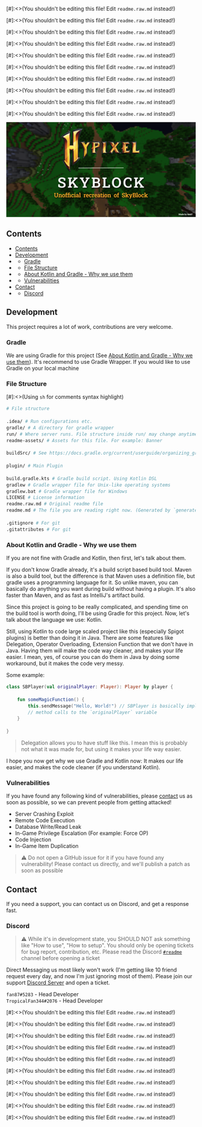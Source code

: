 
[#]:<>(You shouldn't be editing this file! Edit `readme.raw.md` instead!)


[#]:<>(You shouldn't be editing this file! Edit `readme.raw.md` instead!)


[#]:<>(You shouldn't be editing this file! Edit `readme.raw.md` instead!)


[#]:<>(You shouldn't be editing this file! Edit `readme.raw.md` instead!)


[#]:<>(You shouldn't be editing this file! Edit `readme.raw.md` instead!)


[#]:<>(You shouldn't be editing this file! Edit `readme.raw.md` instead!)


[#]:<>(You shouldn't be editing this file! Edit `readme.raw.md` instead!)


[#]:<>(You shouldn't be editing this file! Edit `readme.raw.md` instead!)


[#]:<>(You shouldn't be editing this file! Edit `readme.raw.md` instead!)


[#]:<>(You shouldn't be editing this file! Edit `readme.raw.md` instead!)

![Banner](readme-assets/banner.png)

## Contents

 - [Contents](#contents)
 - [Development](#development)
 -  - [Gradle](#gradle)
 -  - [File Structure](#file-structure)
 -  - [About Kotlin and Gradle - Why we use them](#about-kotlin-and-gradle---why-we-use-them)
 -  - [Vulnerabilities](#vulnerabilities)
 - [Contact](#contact)
 -  - [Discord](#discord)



## Development

This project requires a lot of work, contributions are very welcome.

### Gradle
We are using Gradle for this project
(See [About Kotlin and Gradle - Why we use them](#about-kotlin-and-gradle---why-we-use-them)). It's recommend to use
Gradle Wrapper. If you would like to use Gradle on your local machine

### File Structure
[#]:<>(Using `sh` for comments syntax highlight)
```sh
# File structure

.idea/ # Run configurations etc.
gradle/ # A directory for gradle wrapper
run/ # Where server runs. File structure inside run/ may change anytime
readme-assets/ # Assets for this file. For example: Banner

buildSrc/ # See https://docs.gradle.org/current/userguide/organizing_gradle_projects.html#sec:build_sources

plugin/ # Main Plugin

build.gradle.kts # Gradle build script. Using Kotlin DSL
gradlew # Gradle wrapper file for Unix-like operating systems
gradlew.bat # Gradle wrapper file for Windows
LICENSE # License information
readme.raw.md # Original readme file
readme.md # The file you are reading right now. (Generated by `generateReadMe` task)

.gitignore # For git
.gitattributes # For git
```

### About Kotlin and Gradle - Why we use them

If you are not fine with Gradle and Kotlin, then first, let's talk about them.

If you don't know Gradle already, it's a build script based build tool. Maven is also a build tool, but the difference
is that Maven uses a definition file, but gradle uses a programming language for it. So unlike maven, you can basically
do anything you want during build without having a plugin. It's also faster than Maven, and as fast as IntelliJ's
artifact build.

Since this project is going to be really complicated, and spending time on the build tool is worth doing, I'll be using
Gradle for this project. Now, let's talk about the language we use: Kotlin.

Still, using Kotlin to code large scaled project like this (especially Spigot plugins) is better than doing it in Java.
There are some features like Delegation, Operator Overloading, Extension Function that we don't have in Java. Having
them will make the code way cleaner, and makes your life easier. I mean, yes, of course you can do them in Java by doing
some workaround, but it makes the code very messy.

Some example:
```kt
class SBPlayer(val originalPlayer: Player): Player by player {
    
    fun someMagicFunction() {
        this.sendMessage("Hello, World!") // SBPlayer is basically implementing Player class, but actually proxied
        // method calls to the `originalPlayer` variable
    }
    
}
```
> Delegation allows you to have stuff like this. I mean this is probably not what it was made for, but using it makes
> your life way easier.

I hope you now get why we use Gradle and Kotlin now: It makes our life easier, and makes the code cleaner (if you
understand Kotlin).

### Vulnerabilities
If you have found any following kind of vulnerabilities, please [contact](#contact) us as soon as 
possible, so we can prevent people from getting attacked!

 - Server Crashing Exploit
 - Remote Code Execution
 - Database Write/Read Leak
 - In-Game Privilege Escalation (For example: Force OP)
 - Code Injection
 - In-Game Item Duplication

> ⚠️ Do not open a GitHub issue for it if you have found any vulnerability! Please contact us directly,
> and we'll publish a patch as soon as possible

## Contact
If you need a support, you can contact us on Discord, and get a response fast.

### Discord

> ⚠️ While it's in development state, you SHOULD NOT ask something like "How to use", "How to setup".
> You should only be opening tickets for bug report, contribution, etc.  Please read the Discord
> [`#readme`](https://discord.com/channels/964644300908531713/964644301491548162)
> channel before opening a ticket


Direct Messaging us most likely won't work (I'm getting like 10 friend request every day, and now I'm
just ignoring most of them). Please join our support [Discord Server](https://discord.gg/DTTV5uWewD)
and open a ticket.

`fan87#5283` - Head Developer<br>
`TropicalFan344#2076` - Head Developer

[#]:<>(You shouldn't be editing this file! Edit `readme.raw.md` instead!)


[#]:<>(You shouldn't be editing this file! Edit `readme.raw.md` instead!)


[#]:<>(You shouldn't be editing this file! Edit `readme.raw.md` instead!)


[#]:<>(You shouldn't be editing this file! Edit `readme.raw.md` instead!)


[#]:<>(You shouldn't be editing this file! Edit `readme.raw.md` instead!)


[#]:<>(You shouldn't be editing this file! Edit `readme.raw.md` instead!)


[#]:<>(You shouldn't be editing this file! Edit `readme.raw.md` instead!)


[#]:<>(You shouldn't be editing this file! Edit `readme.raw.md` instead!)


[#]:<>(You shouldn't be editing this file! Edit `readme.raw.md` instead!)


[#]:<>(You shouldn't be editing this file! Edit `readme.raw.md` instead!)
